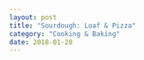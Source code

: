 ```yaml
---
layout: post
title: "Sourdough: Loaf & Pizza"
category: "Cooking & Baking"
date: 2018-01-28
---
```

